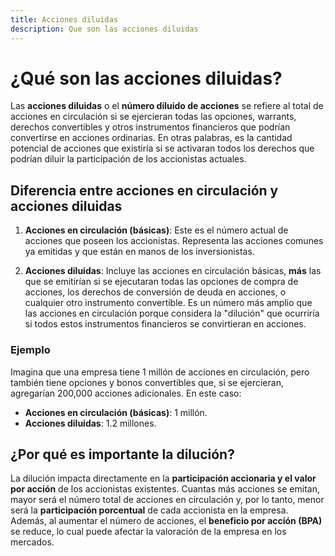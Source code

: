```yaml
---
title: Acciones diluidas
description: Que son las acciones diluidas
---
```


# ¿Qué son las acciones diluidas?

Las **acciones diluidas** o el **número diluido de acciones** se refiere al total de acciones en circulación si se ejercieran todas las opciones, warrants, derechos convertibles y otros instrumentos financieros que podrían convertirse en acciones ordinarias. En otras palabras, es la cantidad potencial de acciones que existiría si se activaran todos los derechos que podrían diluir la participación de los accionistas actuales.

## Diferencia entre acciones en circulación y acciones diluidas

1. **Acciones en circulación (básicas)**: Este es el número actual de acciones que poseen los accionistas. Representa las acciones comunes ya emitidas y que están en manos de los inversionistas.

2. **Acciones diluidas**: Incluye las acciones en circulación básicas, **más** las que se emitirían si se ejecutaran todas las opciones de compra de acciones, los derechos de conversión de deuda en acciones, o cualquier otro instrumento convertible. Es un número más amplio que las acciones en circulación porque considera la "dilución" que ocurriría si todos estos instrumentos financieros se convirtieran en acciones.

### Ejemplo

Imagina que una empresa tiene 1 millón de acciones en circulación, pero también tiene opciones y bonos convertibles que, si se ejercieran, agregarían 200,000 acciones adicionales. En este caso:

- **Acciones en circulación (básicas)**: 1 millón.
- **Acciones diluidas**: 1.2 millones.

## ¿Por qué es importante la dilución?

La dilución impacta directamente en la **participación accionaria y el valor por acción** de los accionistas existentes. Cuantas más acciones se emitan, mayor será el número total de acciones en circulación y, por lo tanto, menor será la **participación porcentual** de cada accionista en la empresa. Además, al aumentar el número de acciones, el **beneficio por acción (BPA)** se reduce, lo cual puede afectar la valoración de la empresa en los mercados.

